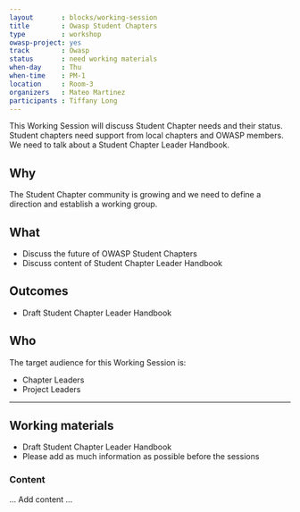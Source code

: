 ```yaml
---
layout       : blocks/working-session
title        : Owasp Student Chapters
type         : workshop
owasp-project: yes
track        : Owasp
status       : need working materials
when-day     : Thu
when-time    : PM-1
location     : Room-3
organizers   : Mateo Martinez
participants : Tiffany Long
---
```


This Working Session will discuss Student Chapter needs and their status. Student chapters need support from local chapters and OWASP members. We need to talk about a Student Chapter Leader Handbook.

## Why

The Student Chapter community is growing and we need to define a direction and establish a working group.

## What

- Discuss the future of OWASP Student Chapters
- Discuss content of Student Chapter Leader Handbook

## Outcomes

- Draft Student Chapter Leader Handbook

## Who

The target audience for this Working Session is:

- Chapter Leaders 
- Project Leaders

--- 

## Working materials

- Draft Student Chapter Leader Handbook
- Please add as much information as possible before the sessions

### Content

... Add content ...
